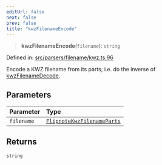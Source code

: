 ```yaml
---
editUrl: false
next: false
prev: false
title: "kwzFilenameEncode"
---
```


> **kwzFilenameEncode**(`filename`): `string`

Defined in: [src/parsers/filename/kwz.ts:96](https://github.com/jaames/flipnote.js/blob/70a96e94737c1e7105e9b3794d97b5baff2fd78b/src/parsers/filename/kwz.ts#L96)

Encode a KWZ filename from its parts; i.e. do the inverse of [kwzFilenameDecode](../../../../../../../../api/namespaces/filename/functions/kwzfilenamedecode).

## Parameters

| Parameter | Type |
| :------ | :------ |
| `filename` | [`FlipnoteKwzFilenameParts`](/api/namespaces/filename/interfaces/flipnotekwzfilenameparts/) |

## Returns

`string`
